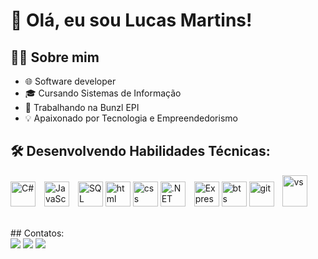 # 👋 Olá, eu sou Lucas Martins!

## 👨‍💻 Sobre mim

- 🌐 Software developer
- 🎓 Cursando Sistemas de Informação
- 💼 Trabalhando na Bunzl EPI
- 💡 Apaixonado por Tecnologia e Empreendedorismo

## 🛠️ Desenvolvendo Habilidades Técnicas:

<p>
  <img src="https://cdn.jsdelivr.net/gh/devicons/devicon/icons/csharp/csharp-original.svg" width="40" height="40" alt="C#" style="margin-right: 10px;">
  <img src="https://cdn.jsdelivr.net/gh/devicons/devicon/icons/javascript/javascript-original.svg" width="40" height="40" alt="JavaScript" style="margin-right: 10px;">
  <img src="https://cdn.jsdelivr.net/gh/devicons/devicon/icons/mysql/mysql-original-wordmark.svg" width="40" height="40" alt="SQL">
  <img src="https://cdn.jsdelivr.net/gh/devicons/devicon/icons/html5/html5-original-wordmark.svg" width="40" height="40" alt="html">
  <img src="https://cdn.jsdelivr.net/gh/devicons/devicon/icons/css3/css3-original-wordmark.svg" width="40" height="40" alt="css">
  <img src="https://cdn.jsdelivr.net/gh/devicons/devicon/icons/dotnetcore/dotnetcore-original.svg" width="40" height="40" alt=".NET Core" style="margin-right: 10px;">
  <img src="https://cdn.jsdelivr.net/gh/devicons/devicon/icons/express/express-original-wordmark.svg" width="40" height="40" alt="Express">
  <img src="https://cdn.jsdelivr.net/gh/devicons/devicon/icons/bootstrap/bootstrap-original.svg" width="40" height="40" alt="bts">
  <img src="https://cdn.jsdelivr.net/gh/devicons/devicon/icons/git/git-original.svg" width="40" height="40" alt="git" style="margin-right: 10px;">
  <img src="https://cdn.jsdelivr.net/gh/devicons/devicon/icons/vscode/vscode-original.svg" width="40" height="50" alt="vs">
</p>

<br>
## Contatos:

<div>
<a href="https://instagram.com/dev.martinslcs" target="_blank"><img loading="lazy" src="https://img.shields.io/badge/-Instagram-%23E4405F?style=for-the-badge&logo=instagram&logoColor=white" target="_blank"></a>
<a href = "mailto:ccplucasmartins@gmail.com"><img loading="lazy" src="https://img.shields.io/badge/Gmail-D14836?style=for-the-badge&logo=gmail&logoColor=white" target="_blank"></a>
<a href="https://www.linkedin.com/in/lucasmartinsds/" target="_blank"><img loading="lazy" src="https://img.shields.io/badge/-LinkedIn-%230077B5?style=for-the-badge&logo=linkedin&logoColor=white" target="_blank"></a>   
</div>


